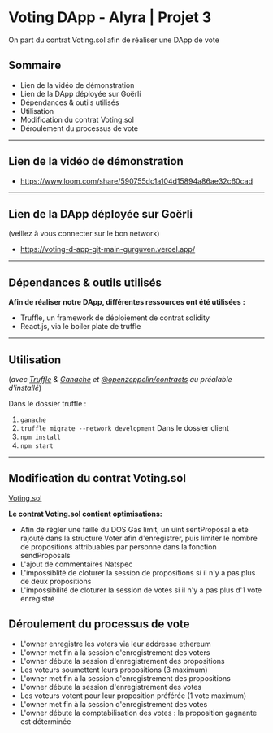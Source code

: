 # Voting DApp - Alyra | Projet 3

On part du contrat Voting.sol afin de réaliser une DApp de vote

## Sommaire
- Lien de la vidéo de démonstration
- Lien de la DApp déployée sur Goërli
- Dépendances & outils utilisés 
- Utilisation
- Modification du contrat Voting.sol
- Déroulement du processus de vote

---

## Lien de la vidéo de démonstration
- https://www.loom.com/share/590755dc1a104d15894a86ae32c60cad


---

## Lien de la DApp déployée sur Goërli
(veillez à vous connecter sur le bon network) 
- https://voting-d-app-git-main-gurguven.vercel.app/

---

## Dépendances & outils utilisés
**Afin de réaliser notre DApp, différentes ressources ont été utilisées :**
- Truffle, un framework de déploiement de contrat solidity
- React.js, via le boiler plate de truffle
--- 

## Utilisation 
(*avec [Truffle](https://trufflesuite.com/docs/truffle/) & [Ganache](https://trufflesuite.com/docs/ganache/) et [@openzeppelin/contracts](https://www.npmjs.com/package/@openzeppelin/contracts) au préalable d'installé*)

Dans le dossier truffle : 
1. `ganache`
2. `truffle migrate --network development`
Dans le dossier client 
3. `npm install `
4. `npm start`
---

## Modification du contrat Voting.sol

[Voting.sol](https://github.com/gurguven/VotingDApp/blob/main/truffle/contracts/Voting.sol)

**Le contrat Voting.sol contient optimisations:**

- Afin de régler une faille du DOS Gas limit, un uint sentProposal a été rajouté dans la structure Voter afin d'enregistrer, puis limiter
le nombre de propositions attribuables par personne dans la fonction sendProposals
- L'ajout de commentaires Natspec
- L'impossiblité de cloturer la session de propositions si il n'y a pas plus de deux propositions
- L'impossibilité de cloturer la session de votes si il n'y a pas plus d'1 vote enregistré 

## Déroulement du processus de vote

- L'owner enregistre les voters via leur addresse ethereum
- L'owner met fin à la session d'enregistrement des voters 
- L'owner débute la session d'enregistrement des propositions
- Les voteurs soumettent leurs propositions (3 maximum) 
- L'owner met fin à la session d'enregistrement des propositions 
- L'owner débute la session d'enregistrement des votes
- Les voteurs votent pour leur proposition préférée (1 vote maximum) 
- L'owner met fin à la session d'enregistrement des votes 
- L'owner débute la comptabilisation des votes : la proposition gagnante est déterminée 



